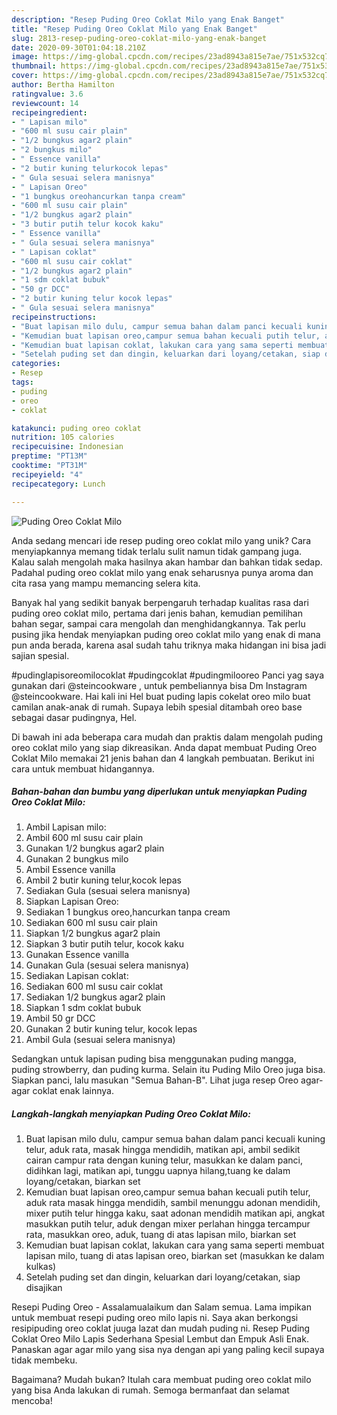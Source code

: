 ```yaml
---
description: "Resep Puding Oreo Coklat Milo yang Enak Banget"
title: "Resep Puding Oreo Coklat Milo yang Enak Banget"
slug: 2813-resep-puding-oreo-coklat-milo-yang-enak-banget
date: 2020-09-30T01:04:18.210Z
image: https://img-global.cpcdn.com/recipes/23ad8943a815e7ae/751x532cq70/puding-oreo-coklat-milo-foto-resep-utama.jpg
thumbnail: https://img-global.cpcdn.com/recipes/23ad8943a815e7ae/751x532cq70/puding-oreo-coklat-milo-foto-resep-utama.jpg
cover: https://img-global.cpcdn.com/recipes/23ad8943a815e7ae/751x532cq70/puding-oreo-coklat-milo-foto-resep-utama.jpg
author: Bertha Hamilton
ratingvalue: 3.6
reviewcount: 14
recipeingredient:
- " Lapisan milo"
- "600 ml susu cair plain"
- "1/2 bungkus agar2 plain"
- "2 bungkus milo"
- " Essence vanilla"
- "2 butir kuning telurkocok lepas"
- " Gula sesuai selera manisnya"
- " Lapisan Oreo"
- "1 bungkus oreohancurkan tanpa cream"
- "600 ml susu cair plain"
- "1/2 bungkus agar2 plain"
- "3 butir putih telur kocok kaku"
- " Essence vanilla"
- " Gula sesuai selera manisnya"
- " Lapisan coklat"
- "600 ml susu cair coklat"
- "1/2 bungkus agar2 plain"
- "1 sdm coklat bubuk"
- "50 gr DCC"
- "2 butir kuning telur kocok lepas"
- " Gula sesuai selera manisnya"
recipeinstructions:
- "Buat lapisan milo dulu, campur semua bahan dalam panci kecuali kuning telur, aduk rata, masak hingga mendidih, matikan api, ambil sedikit cairan campur rata dengan kuning telur, masukkan ke dalam panci, didihkan lagi, matikan api, tunggu uapnya hilang,tuang ke dalam loyang/cetakan, biarkan set"
- "Kemudian buat lapisan oreo,campur semua bahan kecuali putih telur, aduk rata masak hingga mendidih, sambil menunggu adonan mendidih, mixer putih telur hingga kaku, saat adonan mendidih matikan api, angkat masukkan putih telur, aduk dengan mixer perlahan hingga tercampur rata, masukkan oreo, aduk, tuang di atas lapisan milo, biarkan set"
- "Kemudian buat lapisan coklat, lakukan cara yang sama seperti membuat lapisan milo, tuang di atas lapisan oreo, biarkan set (masukkan ke dalam kulkas)"
- "Setelah puding set dan dingin, keluarkan dari loyang/cetakan, siap disajikan"
categories:
- Resep
tags:
- puding
- oreo
- coklat

katakunci: puding oreo coklat 
nutrition: 105 calories
recipecuisine: Indonesian
preptime: "PT13M"
cooktime: "PT31M"
recipeyield: "4"
recipecategory: Lunch

---
```



![Puding Oreo Coklat Milo](https://img-global.cpcdn.com/recipes/23ad8943a815e7ae/751x532cq70/puding-oreo-coklat-milo-foto-resep-utama.jpg)

Anda sedang mencari ide resep puding oreo coklat milo yang unik? Cara menyiapkannya memang tidak terlalu sulit namun tidak gampang juga. Kalau salah mengolah maka hasilnya akan hambar dan bahkan tidak sedap. Padahal puding oreo coklat milo yang enak seharusnya punya aroma dan cita rasa yang mampu memancing selera kita.

Banyak hal yang sedikit banyak berpengaruh terhadap kualitas rasa dari puding oreo coklat milo, pertama dari jenis bahan, kemudian pemilihan bahan segar, sampai cara mengolah dan menghidangkannya. Tak perlu pusing jika hendak menyiapkan puding oreo coklat milo yang enak di mana pun anda berada, karena asal sudah tahu triknya maka hidangan ini bisa jadi sajian spesial.

#pudinglapisoreomilocoklat #pudingcoklat #pudingmilooreo Panci yag saya gunakan dari @steincookware , untuk pembeliannya bisa Dm Instagram @steincookware. Hai kali ini Hel buat puding lapis cokelat oreo milo buat camilan anak-anak di rumah. Supaya lebih spesial ditambah oreo base sebagai dasar pudingnya, Hel.


Di bawah ini ada beberapa cara mudah dan praktis dalam mengolah puding oreo coklat milo yang siap dikreasikan. Anda dapat membuat Puding Oreo Coklat Milo memakai 21 jenis bahan dan 4 langkah pembuatan. Berikut ini cara untuk membuat hidangannya.

<!--inarticleads1-->

##### Bahan-bahan dan bumbu yang diperlukan untuk menyiapkan Puding Oreo Coklat Milo:

1. Ambil  Lapisan milo:
1. Ambil 600 ml susu cair plain
1. Gunakan 1/2 bungkus agar2 plain
1. Gunakan 2 bungkus milo
1. Ambil  Essence vanilla
1. Ambil 2 butir kuning telur,kocok lepas
1. Sediakan  Gula (sesuai selera manisnya)
1. Siapkan  Lapisan Oreo:
1. Sediakan 1 bungkus oreo,hancurkan tanpa cream
1. Sediakan 600 ml susu cair plain
1. Siapkan 1/2 bungkus agar2 plain
1. Siapkan 3 butir putih telur, kocok kaku
1. Gunakan  Essence vanilla
1. Gunakan  Gula (sesuai selera manisnya)
1. Sediakan  Lapisan coklat:
1. Sediakan 600 ml susu cair coklat
1. Sediakan 1/2 bungkus agar2 plain
1. Siapkan 1 sdm coklat bubuk
1. Ambil 50 gr DCC
1. Gunakan 2 butir kuning telur, kocok lepas
1. Ambil  Gula (sesuai selera manisnya)


Sedangkan untuk lapisan puding bisa menggunakan puding mangga, puding strowberry, dan puding kurma. Selain itu Puding Milo Oreo juga bisa. Siapkan panci, lalu masukan &#34;Semua Bahan-B&#34;. Lihat juga resep Oreo agar-agar coklat enak lainnya. 

<!--inarticleads2-->

##### Langkah-langkah menyiapkan Puding Oreo Coklat Milo:

1. Buat lapisan milo dulu, campur semua bahan dalam panci kecuali kuning telur, aduk rata, masak hingga mendidih, matikan api, ambil sedikit cairan campur rata dengan kuning telur, masukkan ke dalam panci, didihkan lagi, matikan api, tunggu uapnya hilang,tuang ke dalam loyang/cetakan, biarkan set
1. Kemudian buat lapisan oreo,campur semua bahan kecuali putih telur, aduk rata masak hingga mendidih, sambil menunggu adonan mendidih, mixer putih telur hingga kaku, saat adonan mendidih matikan api, angkat masukkan putih telur, aduk dengan mixer perlahan hingga tercampur rata, masukkan oreo, aduk, tuang di atas lapisan milo, biarkan set
1. Kemudian buat lapisan coklat, lakukan cara yang sama seperti membuat lapisan milo, tuang di atas lapisan oreo, biarkan set (masukkan ke dalam kulkas)
1. Setelah puding set dan dingin, keluarkan dari loyang/cetakan, siap disajikan


Resepi Puding Oreo - Assalamualaikum dan Salam semua. Lama impikan untuk membuat resepi puding oreo milo lapis ni. Saya akan berkongsi resipipuding oreo coklat juuga lazat dan mudah puding ni. Resep Puding Coklat Oreo Milo Lapis Sederhana Spesial Lembut dan Empuk Asli Enak. Panaskan agar agar milo yang sisa nya dengan api yang paling kecil supaya tidak membeku. 

Bagaimana? Mudah bukan? Itulah cara membuat puding oreo coklat milo yang bisa Anda lakukan di rumah. Semoga bermanfaat dan selamat mencoba!
